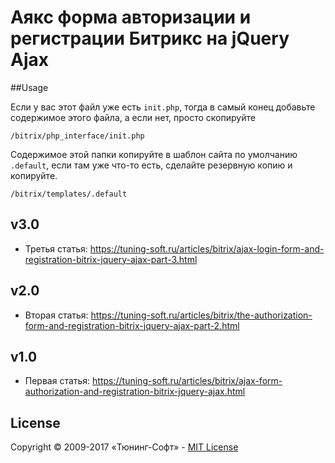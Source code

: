 # Аякс форма авторизации и регистрации Битрикс на jQuery Ajax

##Usage

Если у вас этот файл уже есть `init.php`, тогда в самый конец добавьте содержимое этого файла, а если нет, просто скопируйте
```
/bitrix/php_interface/init.php
```

Содержимое этой папки копируйте в шаблон сайта по умолчанию `.default`, если там уже что-то есть, сделайте резервную копию и копируйте.
```
/bitrix/templates/.default
```

## v3.0
- Третья статья:
https://tuning-soft.ru/articles/bitrix/ajax-login-form-and-registration-bitrix-jquery-ajax-part-3.html

## v2.0
- Вторая статья:
https://tuning-soft.ru/articles/bitrix/the-authorization-form-and-registration-bitrix-jquery-ajax-part-2.html

## v1.0
- Первая статья: https://tuning-soft.ru/articles/bitrix/ajax-form-authorization-and-registration-bitrix-jquery-ajax.html

## License
Copyright &copy; 2009-2017 «Тюнинг-Софт» - [MIT License](LICENSE)